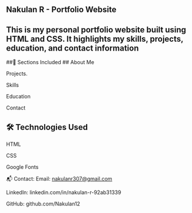 ## Nakulan R - Portfolio Website ##
## This is my personal portfolio website built using HTML and CSS. It highlights my skills, projects, education, and contact information ##

##🔗 Sections Included ##
About Me

Projects.

Skills

Education

Contact

## 🛠 Technologies Used ##

HTML

CSS

Google Fonts

📬 Contact:
Email: nakulanr307@gmail.com

LinkedIn: linkedin.com/in/nakulan-r-92ab31339

GitHub: github.com/Nakulan12


